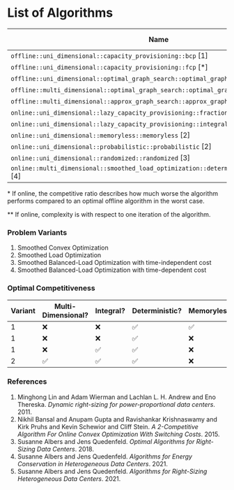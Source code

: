 # List of Algorithms

| Name                                                                                      | Variant | Multi-Dimensional? | Integral? | Online? | Approximation/Competitiveness* | Complexity** |
| ----------------------------------------------------------------------------------------- | ------- | ------------------ | --------- | ------- | ------------------------------ | ------------ |
| `offline::uni_dimensional::capacity_provisioning::bcp` [1]                                | 1       | ❌                 | ❌        | ❌      | optimal                        |              |
| `offline::uni_dimensional::capacity_provisioning::fcp` [*]                                | 1       | ❌                 | ❌        | ❌      | optimal                        |              |
| `offline::uni_dimensional::optimal_graph_search::optimal_graph_search` [3]                | 1       | ❌                 | ✅        | ❌      | optimal                        | O(T log m)   |
| `offline::multi_dimensional::optimal_graph_search::optimal_graph_search` [5]              | 4       | ✅                 | ✅        | ❌      | optimal                        |              |
| `offline::multi_dimensional::approx_graph_search::approx_graph_search` [5]                | 4       | ✅                 | ✅        | ❌      | (1 + e)-approximation          |              |
| `online::uni_dimensional::lazy_capacity_provisioning::fractional::lcp` [1]                | 1       | ❌                 | ❌        | ✅      | 3-competitive                  |              |
| `online::uni_dimensional::lazy_capacity_provisioning::integral::lcp` [3]                  | 1       | ❌                 | ✅        | ✅      | 3-competitive                  |              |
| `online::uni_dimensional::memoryless::memoryless` [2]                                     | 1       | ❌                 | ❌        | ✅      | 3-competitive                  |              |
| `online::uni_dimensional::probabilistic::probabilistic` [2]                               | 1       | ❌                 | ❌        | ✅      | 2-competitive                  |              |
| `online::uni_dimensional::randomized::randomized` [3]                                     | 1       | ❌                 | ✅        | ✅      | 2-competitive                  |              |
| `online::multi_dimensional::smoothed_load_optimization::deterministic::deterministic` [4] | 2       | ✅                 | ✅        | ✅      | 2d-competitive                 |              |

\* If online, the competitive ratio describes how much worse the algorithm performs compared to an optimal offline algorithm in the worst case.

\*\* If online, complexity is with respect to one iteration of the algorithm.

### Problem Variants

1. Smoothed Convex Optimization
2. Smoothed Load Optimization
3. Smoothed Balanced-Load Optimization with time-independent cost
4. Smoothed Balanced-Load Optimization with time-dependent cost

### Optimal Competitiveness

| Variant | Multi-Dimensional? | Integral? | Deterministic? | Memoryless? | Optimal Competitiveness |
| ------- | ------------------ | --------- | -------------- | ----------- | ----------------------- |
| 1       | ❌                 | ❌        | ✅             | ✅          | 3-competitive           |
| 1       | ❌                 | ❌        | ✅             | ❌          | 2-competitive           |
| 1       | ❌                 | ✅        | ✅             | ❌          | 3-competitive           |
| 2       | ✅                 | ✅        | ✅             | ❌          | 2d-competitive          |

### References

1. Minghong Lin and Adam Wierman and Lachlan L. H. Andrew and Eno Thereska. _Dynamic right-sizing for power-proportional data centers_. 2011.
2. Nikhil Bansal and Anupam Gupta and Ravishankar Krishnaswamy and Kirk Pruhs and Kevin Schewior and Cliff Stein. _A 2-Competitive Algorithm For Online Convex Optimization With Switching Costs_. 2015.
3. Susanne Albers and Jens Quedenfeld. _Optimal Algorithms for Right-Sizing Data Centers_. 2018.
4. Susanne Albers and Jens Quedenfeld. _Algorithms for Energy Conservation in Heterogeneous Data Centers_. 2021.
5. Susanne Albers and Jens Quedenfeld. _Algorithms for Right-Sizing Heterogeneous Data Centers_. 2021.
